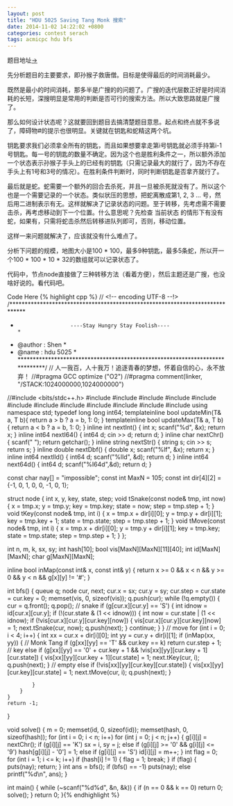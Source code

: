 ```yaml
---
layout: post
title: "HDU 5025 Saving Tang Monk 搜索"
date: 2014-11-02 14:22:02 +0800
categories: contest serach
tags: acmicpc hdu bfs
---
```

题目地址<a title="HDU 5025" href="http://acm.hdu.edu.cn/showproblem.php?pid=5025" target="_blank">-></a>

先分析题目的主要要求，即孙猴子救唐僧。目标是使得最后的时间消耗最少。

既然是最小的时间消耗，那多半是广搜的的问题了。广搜的迭代层数正好是时间消耗的长短，深搜明显是常用的判断是否可行的搜索方法。所以大致思路就是广搜了。

那么如何设计状态呢？这就要回到题目去搞清楚题目意思。起点和终点就不多说了，障碍物#的提示也很明显。关键就在钥匙和蛇精这两个坑。

钥匙要求我们必须拿全所有的钥匙，而且如果想要拿走第i号钥匙就必须手持第i-1号钥匙。每一号的钥匙的数量不确定。因为这个也是胜利条件之一，所以额外添加一个状态表示孙猴子手头上的已经有的钥匙（只需记录最大的就行了，因为不存在手头上有1号和3号的情况）。在胜利条件判断时，同时判断钥匙是否拿齐就行了。

最后就是蛇。蛇需要一个额外的回合去杀死，并且一旦被杀死就没有了。所以这个也是一个需要记录的一个状态。类似状压的思想，把蛇离散成第1, 2, 3 ... 号，然后用二进制表示有无。这样就解决了记录状态的问题。至于转移，先考虑需不需要击杀，再考虑移动到下一个位置。什么意思呢？先检查 当前状态 的情形下有没有蛇，如果有，只需将蛇击杀然后转移进队列即可，否则，移动位置。

这样一来问题就解决了，应该就没有什么难点了。

分析下问题的规模，地图大小是100 * 100，最多9种钥匙，最多5条蛇，所以开一个100 * 100 * 10 * 32的数组就可以记录状态了。

代码中，节点node直接做了三种转移方法（看着方便），然后主题还是广搜，也没啥好说的。看代码吧。

Code Here
{% highlight cpp %}
// <!-- encoding UTF-8 --!>
/*****************************************************************************
*                      ----Stay Hungry Stay Foolish----                      *
*    @author    :   Shen                                                     *
*    @name      :   hdu 5025                                                 *
*****************************************************************************/
// 人一我百，人十我万！追逐青春的梦想，怀着自信的心，永不放弃！
//#pragma GCC optimize ("O2")
//#pragma comment(linker, "/STACK:1024000000,1024000000")

//#include <bits/stdc++.h>
#include <map>
#include <list>
#include <queue>
#include <stack>
#include <cmath>
#include <vector>
#include <string>
#include <cstdio>
#include <cstring>
#include <cstdlib>
#include <iostream>
#include <algorithm>
using namespace std;
typedef long long int64;
template<class T>inline bool updateMin(T& a, T b){ return a > b ? a = b, 1: 0; }
template<class T>inline bool updateMax(T& a, T b){ return a < b ? a = b, 1: 0; }
inline int    nextInt() { int x; scanf("%d", &x); return x; }
inline int64  nextI64() { int64  d; cin >> d; return d; }
inline char   nextChr() { scanf(" "); return getchar(); }
inline string nextStr() { string s; cin >> s; return s; }
inline double nextDbf() { double x; scanf("%lf", &x); return x; }
inline int64  nextlld() { int64 d; scanf("%lld", &d); return d; }
inline int64  next64d() { int64 d; scanf("%I64d",&d); return d; }

const char nay[] = "impossible";
const int MaxN = 105;
const int dir[4][2] = {-1, 0, 1, 0, 0, -1, 0, 1};

struct node
{
    int x, y, key, state, step;
    void tSnake(const node& tmp, int now)
    {
        x = tmp.x; y = tmp.y; key = tmp.key;
        state = now;
        step = tmp.step + 1;
    }
    void tKey(const node& tmp, int i)
    {
        x = tmp.x + dir[i][0];
        y = tmp.y + dir[i][1];
        key = tmp.key + 1;
        state = tmp.state;
        step = tmp.step + 1;
    }
    void tMove(const node& tmp, int i)
    {
        x = tmp.x + dir[i][0];
        y = tmp.y + dir[i][1];
        key = tmp.key;
        state = tmp.state;
        step = tmp.step + 1;
    }
};

int n, m, k, sx, sy;
int hash[10];
bool vis[MaxN][MaxN][11][40];
int id[MaxN][MaxN];
char g[MaxN][MaxN];

inline bool inMap(const int& x, const int& y)
{
	return x >= 0 && x < n && y >= 0 && y < n && g[x][y] != '#';
}

int bfs()
{
	queue<node> q;
    node cur, next;
    cur.x = sx; cur.y = sy;
    cur.step = cur.state = cur.key = 0;
    memset(vis, 0, sizeof(vis));
    q.push(cur);
    while (!q.empty())
    {
        cur = q.front();
        q.pop();
        // snake
        if (g[cur.x][cur.y] == 'S')
        {
            int idnow = id[cur.x][cur.y];
            if (!(cur.state & (1 << idnow)))
            {
                int now = cur.state | (1 << idnow);
                if (!vis[cur.x][cur.y][cur.key][now])
                {
                    vis[cur.x][cur.y][cur.key][now] = 1;
                    next.tSnake(cur, now);
                    q.push(next);
                }
                continue;
            }
        }
        // move
        for (int i = 0; i < 4; i++)
        {
            int xx = cur.x + dir[i][0];
            int yy = cur.y + dir[i][1];
            if (inMap(xx, yy))
            {
                // Monk Tang
                if (g[xx][yy] == 'T' && cur.key == k)
                    return cur.step + 1;
                // key
                else if (g[xx][yy] == '0' + cur.key + 1
                    && !vis[xx][yy][cur.key + 1][cur.state])
                {
                    vis[xx][yy][cur.key + 1][cur.state] = 1;
                    next.tKey(cur, i);
                    q.push(next);
                }
                // empty
                else if (!vis[xx][yy][cur.key][cur.state])
                {
                    vis[xx][yy][cur.key][cur.state] = 1;
                    next.tMove(cur, i);
                    q.push(next);
                }

            }
        }
    }
    return -1;
}

void solve()
{
	m = 0;
	memset(id, 0, sizeof(id));
	memset(hash, 0, sizeof(hash));
	for (int i = 0; i < n; i++)
		for (int j = 0; j < n; j++)
	{
		g[i][j] = nextChr();
		if (g[i][j] == 'K') sx = i, sy = j;
		else if (g[i][j] >= '0' && g[i][j] <= '9')
            hash[g[i][j] - '0'] = 1;
		else if (g[i][j] == 'S') id[i][j] = m++;
	}
	int flag = 0;
	for (int i = 1; i <= k; i++) if (hash[i] != 1)
	{
		flag = 1;
		break;
	}
	if (flag) { puts(nay); return; }
	int ans = bfs();
	if (bfs() == -1) puts(nay);
	else printf("%d\n", ans);
}

int main()
{
	while (~scanf("%d%d", &n, &k))
    {
        if (n == 0 && k == 0) return 0;
        solve();
    }
    return 0;
}{% endhighlight %}
